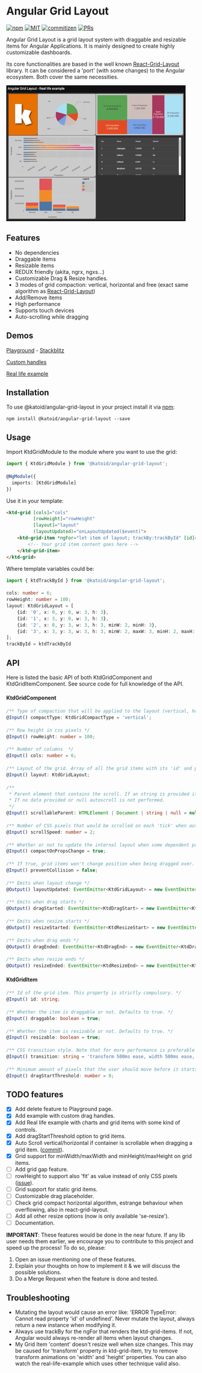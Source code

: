 # Angular Grid Layout
[![npm](https://img.shields.io/npm/v/@katoid/angular-grid-layout?style=flat-square)](https://www.npmjs.com/package/@katoid/angular-grid-layout)
[![MIT](https://img.shields.io/packagist/l/doctrine/orm.svg?style=flat-square)](https://github.com/katoid/angular-grid-layout/blob/main/LICENSE.md)
[![commitizen](https://img.shields.io/badge/commitizen-friendly-brightgreen.svg?style=flat-square)](https://github.com/katoid/angular-grid-layout/commits/main)
[![PRs](https://img.shields.io/badge/PRs-welcome-brightgreen.svg?style=flat-square)](https://github.com/katoid/angular-grid-layout/compare)

Angular Grid Layout is a grid layout system with draggable and resizable items for Angular Applications. It is mainly designed to create highly customizable dashboards.

Its core functionalities are based in the well known [React-Grid-Layout](https://github.com/STRML/react-grid-layout) library. It can be considered a 'port' (with some changes) to the Angular ecosystem.
Both cover the same necessities.

![demo example](./assets/demo.gif)

## Features
- No dependencies
- Draggable items
- Resizable items
- REDUX friendly (akita, ngrx, ngxs...)
- Customizable Drag & Resize handles.
- 3 modes of grid compaction: vertical, horizontal and free (exact same algorithm as [React-Grid-Layout](https://github.com/STRML/react-grid-layout))
- Add/Remove items
- High performance
- Supports touch devices
- Auto-scrolling while dragging

## Demos
[Playground](https://katoid.github.io/angular-grid-layout/playground) - [Stackblitz](https://stackblitz.com/edit/angular-grid-layout-playground?file=src%2Fapp%2Fplayground%2Fplayground.component.ts)

[Custom handles](https://katoid.github.io/angular-grid-layout/custom-handles)

[Real life example](https://katoid.github.io/angular-grid-layout/real-life-example)

## Installation

To use @katoid/angular-grid-layout in your project install it via [npm](https://www.npmjs.com/package/@katoid/angular-grid-layout):

```
npm install @katoid/angular-grid-layout --save
```

## Usage
Import KtdGridModule to the module where you want to use the grid:

```ts
import { KtdGridModule } from '@katoid/angular-grid-layout';

@NgModule({
  imports: [KtdGridModule]
})
```

Use it in your template:
```html
<ktd-grid [cols]="cols"
          [rowHeight]="rowHeight"
          [layout]="layout"
          (layoutUpdated)="onLayoutUpdated($event)">
    <ktd-grid-item *ngFor="let item of layout; trackBy:trackById" [id]="item.id">
        <!-- Your grid item content goes here -->
    </ktd-grid-item>
</ktd-grid>
```

Where template variables could be:
```ts
import { ktdTrackById } from '@katoid/angular-grid-layout';

cols: number = 6;
rowHeight: number = 100;
layout: KtdGridLayout = [
    {id: '0', x: 0, y: 0, w: 3, h: 3},
    {id: '1', x: 3, y: 0, w: 3, h: 3},
    {id: '2', x: 0, y: 3, w: 3, h: 3, minW: 2, minH: 3},
    {id: '3', x: 3, y: 3, w: 3, h: 3, minW: 2, maxW: 3, minH: 2, maxH: 5},
];
trackById = ktdTrackById
```

## API

Here is listed the basic API of both KtdGridComponent and KtdGridItemComponent. See source code for full knowledge of the API.

#### KtdGridComponent
```ts
/** Type of compaction that will be applied to the layout (vertical, horizontal or free). Defaults to 'vertical' */
@Input() compactType: KtdGridCompactType = 'vertical';

/** Row height in css pixels */
@Input() rowHeight: number = 100;

/** Number of columns  */
@Input() cols: number = 6;

/** Layout of the grid. Array of all the grid items with its 'id' and position on the grid. */
@Input() layout: KtdGridLayout;

/**
 * Parent element that contains the scroll. If an string is provided it would search that element by id on the dom.
 * If no data provided or null autoscroll is not performed.
 */
@Input() scrollableParent: HTMLElement | Document | string | null = null;

/** Number of CSS pixels that would be scrolled on each 'tick' when auto scroll is performed. */
@Input() scrollSpeed: number = 2;

/** Whether or not to update the internal layout when some dependent property change. */
@Input() compactOnPropsChange = true;

/** If true, grid items won't change position when being dragged over. Handy when using no compaction */
@Input() preventCollision = false;

/** Emits when layout change */
@Output() layoutUpdated: EventEmitter<KtdGridLayout> = new EventEmitter<KtdGridLayout>();

/** Emits when drag starts */
@Output() dragStarted: EventEmitter<KtdDragStart> = new EventEmitter<KtdDragStart>();

/** Emits when resize starts */
@Output() resizeStarted: EventEmitter<KtdResizeStart> = new EventEmitter<KtdResizeStart>();

/** Emits when drag ends */
@Output() dragEnded: EventEmitter<KtdDragEnd> = new EventEmitter<KtdDragEnd>();

/** Emits when resize ends */
@Output() resizeEnded: EventEmitter<KtdResizeEnd> = new EventEmitter<KtdResizeEnd>();

```

#### KtdGridItem
```ts
/** Id of the grid item. This property is strictly compulsory. */
@Input() id: string;

/** Whether the item is draggable or not. Defaults to true. */
@Input() draggable: boolean = true;

/** Whether the item is resizable or not. Defaults to true. */
@Input() resizable: boolean = true;

/** CSS transition style. Note that for more performance is preferable only make transition on transform property. */
@Input() transition: string = 'transform 500ms ease, width 500ms ease, height 500ms ease';

/** Minimum amount of pixels that the user should move before it starts the drag sequence. */
@Input() dragStartThreshold: number = 0;
```


## TODO features

- [x] Add delete feature to Playground page.
- [x] Add example with custom drag handles.
- [x] Add Real life example with charts and grid items with some kind of controls.
- [x] Add dragStartThreshold option to grid items.
- [x] Auto Scroll vertical/horizontal if container is scrollable when dragging a grid item. ([commit](https://github.com/katoid/angular-grid-layout/commit/d137d0e3f40cafdb5fdfd7b2bce4286670200c5d)).
- [x] Grid support for minWidth/maxWidth and minHeight/maxHeight on grid items.
- [ ] Add grid gap feature.
- [ ] rowHeight to support also 'fit' as value instead of only CSS pixels ([issue](https://github.com/katoid/angular-grid-layout/issues/1)).
- [ ] Grid support for static grid items.
- [ ] Customizable drag placeholder.
- [ ] Check grid compact horizontal algorithm, estrange behaviour when overflowing, also in react-grid-layout.
- [ ] Add all other resize options (now is only available 'se-resize').
- [ ] Documentation.

**IMPORTANT**: These features would be done in the near future. If any lib user needs them earlier, we encourage you to contribute to this project and speed up the process! To do so, please: 

1. Open an issue mentioning one of these features.
2. Explain your thoughts on how to implement it & we will discuss the possible solutions.
3. Do a Merge Request when the feature is done and tested.


## Troubleshooting
- Mutating the layout would cause an error like: 'ERROR TypeError: Cannot read property 'id' of undefined'. Never mutate the layout, always return a new instance when modifying it.
- Always use trackBy for the ngFor that renders the ktd-grid-items. If not, Angular would always re-render all items when layout changes.
- My Grid Item 'content' doesn't resize well when size changes. This may be caused for 'transform' property in ktd-grid-item, try to remove transform animations on 'width' and 'height' properties. You can also watch the real-life-example which uses other technique valid also.
